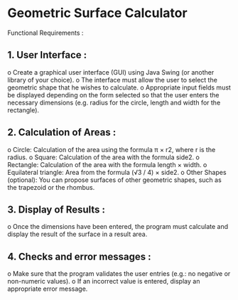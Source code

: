 # Geometric Surface Calculator
Functional Requirements :
## 1. User Interface :
o Create a graphical user interface (GUI) using Java Swing (or another
library of your choice).
o The interface must allow the user to select the geometric shape
that he wishes to calculate.
o Appropriate input fields must be displayed depending on the form
selected so that the user enters the necessary dimensions (e.g. radius
for the circle, length and width for the rectangle).

## 2. Calculation of Areas :
o Circle: Calculation of the area using the formula π × r2, where r is the radius.
o Square: Calculation of the area with the formula side2.
o Rectangle: Calculation of the area with the formula length × width.
o Equilateral triangle: Area from the formula (√3 / 4) × side2.
o Other Shapes (optional): You can propose surfaces of other
geometric shapes, such as the trapezoid or the rhombus.

## 3. Display of Results :
o Once the dimensions have been entered, the program must calculate and display the
result of the surface in a result area.

## 4. Checks and error messages :
o Make sure that the program validates the user entries (e.g.: no
negative or non-numeric values).
o If an incorrect value is entered, display an appropriate error message.
